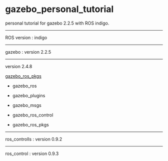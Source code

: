 # gazebo_personal_tutorial
personal tutorial for gazebo 2.2.5 with ROS indigo.

-------------------------------

ROS version : indigo

--------------------------------

gazebo : version 2.2.5

--------------------------------

version 2.4.8

[gazebo_ros_pkgs](https://github.com/ros-simulation/gazebo_ros_pkgs)

* gazebo_ros 

* gazebo_plugins 

* gazebo_msgs

* gazebo_ros_control

* gazebo_ros_pkgs

--------------------------------

ros_controlls : version 0.9.2

--------------------------------

ros_control : version 0.9.3


